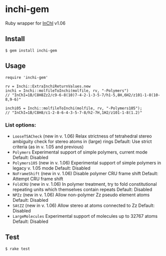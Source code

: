 # inchi-gem
Ruby wrapper for [InChI](https://www.inchi-trust.org/downloads/) v1.06

## Install

```
$ gem install inchi-gem
```


## Usage

```
require 'inchi-gem'

rv = Inchi::ExtraInchiReturnValues.new
inchi = Inchi::molfileToInchi(molfile, rv, "-Polymers")
// "InChI=1B/C8H8Zz2/c9-6-8(10)7-4-2-1-3-5-7/h1-5,8H,6H2/z101-1-8(10-8,9-6)"

inchi05 = Inchi::molfileToInchi(molfile, rv, "-Polymers105");
// "InChI=1B/C8H8/c1-2-8-6-4-3-5-7-8/h2-7H,1H2/z101-1-8(1.2)"

```

### List options:
- `LooseTSACheck` (new in v. 1.06)
    Relax strictness of tetrahedral stereo ambiguity check for stereo atoms
    in (large) rings
    Default: Use strict criteria (as in v. 1.05 and previous)
- `Polymers`
    Experimental support of simple polymers, current mode
    Default: Disabled
- `Polymers105` (new in v. 1.06)
    Experimental support of simple polymers in legacy v. 1.05 mode
    Default: Disabled
- `NoFrameShift` (new in v. 1.06)
    Disable polymer CRU frame shift
    Default: Attempt CRU frame shift
- `FoldCRU` (new in v. 1.06)
    In polymer treatment, try to fold constitutional repeating units
      which themselves contain repeats
    Default: Disabled
- `NPZz` (new in v. 1.06)
    Allow non-polymer Zz pseudo element atoms
    Default: Disabled
- `SAtZZ` (new in v. 1.06)
    Allow stereo at atoms connected to Zz
    Default: Disabled
- `LargeMolecules`
    Experimental support of molecules up to 32767 atoms
    Default: Disabled

## Test

```
$ rake test
```
